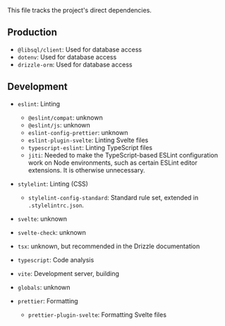 This file tracks the project's direct dependencies.

## Production

- `@libsql/client`: Used for database access
- `dotenv`: Used for database access
- `drizzle-orm`: Used for database access

## Development

- `eslint`: Linting

  - `@eslint/compat`: unknown
  - `@eslint/js`: unknown
  - `eslint-config-prettier`: unknown
  - `eslint-plugin-svelte`: Linting Svelte files
  - `typescript-eslint`: Linting TypeScript files
  - `jiti`: Needed to make the TypeScript-based ESLint configuration work on
    Node environments, such as certain ESLint editor extensions. It is otherwise
    unnecessary.

- `stylelint`: Linting (CSS)
  - `stylelint-config-standard`: Standard rule set, extended in
    `.stylelintrc.json`.
- `svelte`: unknown
- `svelte-check`: unknown
- `tsx`: unknown, but recommended in the Drizzle documentation
- `typescript`: Code analysis
- `vite`: Development server, building
- `globals`: unknown
- `prettier`: Formatting
  - `prettier-plugin-svelte`: Formatting Svelte files
